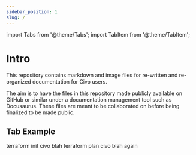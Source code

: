 ```yaml
---
sidebar_position: 1
slug: /
---
```


import Tabs from '@theme/Tabs';
import TabItem from '@theme/TabItem';

# Intro

This repository contains markdown and image files for re-written and re-organized documentation for Civo users.

The aim is to have the files in this repository made publicly available on GitHub or similar under a documentation management tool such as Docusaurus. These files are meant to be collaborated on before being finalized to be made public.

## Tab Example

<Tabs groupId="cli-tool">
  <TabItem value="terraform" label="Terraform">terraform init</TabItem>
  <TabItem value="cli" label="Civo CLI">civo blah</TabItem>
</Tabs>

<Tabs groupId="cli-tool">
  <TabItem value="terraform" label="Terraform">terraform plan</TabItem>
  <TabItem value="cli" label="Civo CLI">civo blah again</TabItem>
</Tabs>
